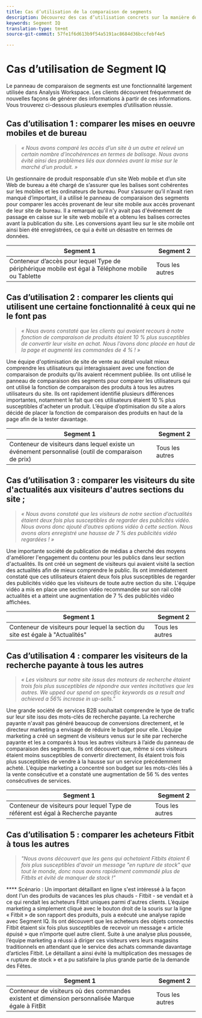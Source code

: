 ```yaml
---
title: Cas d’utilisation de la comparaison de segments
description: Découvrez des cas d’utilisation concrets sur la manière dont le panneau de comparaison de segments peut être utilisé pour mieux comprendre la stratégie marketing.
keywords: Segment IQ
translation-type: tm+mt
source-git-commit: 57fe1f6d613b9f54a5191ac8684d36bccfebf4e5

---
```



# Cas d’utilisation de Segment IQ

Le panneau de comparaison de segments est une fonctionnalité largement utilisée dans Analysis Workspace. Les clients découvrent fréquemment de nouvelles façons de générer des informations à partir de ces informations. Vous trouverez ci-dessous plusieurs exemples d’utilisation réussie.

## Cas d’utilisation 1 : comparer les mises en oeuvre mobiles et de bureau

> *« Nous avons comparé les accès d’un site à un autre et relevé un certain nombre d’incohérences en termes de balisage. Nous avons évité ainsi des problèmes liés aux données avant la mise sur le marché d’un produit. »*

Un gestionnaire de produit responsable d’un site Web mobile et d’un site Web de bureau a été chargé de s’assurer que les balises sont cohérentes sur les mobiles et les ordinateurs de bureau. Pour s’assurer qu’il n’avait rien manqué d’important, il a utilisé le panneau de comparaison des segments pour comparer les accès provenant de leur site mobile aux accès provenant de leur site de bureau. Il a remarqué qu'il n'y avait pas d'événement de passage en caisse sur le site web mobile et a obtenu les balises correctes avant la publication du site. Les conversions ayant lieu sur le site mobile ont ainsi bien été enregistrées, ce qui a évité un désastre en termes de données.

| Segment 1 | Segment 2 |
|--- |--- |
| Conteneur d’accès pour lequel Type de périphérique mobile est égal à Téléphone mobile ou Tablette | Tous les autres |

## Cas d’utilisation 2 : comparer les clients qui utilisent une certaine fonctionnalité à ceux qui ne le font pas

> *« Nous avons constaté que les clients qui avaient recours à notre fonction de comparaison de produits étaient 10 % plus susceptibles de convertir leur visite en achat. Nous l’avons donc placée en haut de la page et augmenté les commandes de 4 % ! »*

Une équipe d'optimisation de site de vente au détail voulait mieux comprendre les utilisateurs qui interagissaient avec une fonction de comparaison de produits qu'ils avaient récemment publiée. Ils ont utilisé le panneau de comparaison des segments pour comparer les utilisateurs qui ont utilisé la fonction de comparaison des produits à tous les autres utilisateurs du site. Ils ont rapidement identifié plusieurs différences importantes, notamment le fait que ces utilisateurs étaient 10 % plus susceptibles d'acheter un produit. L’équipe d’optimisation du site a alors décidé de placer la fonction de comparaison des produits en haut de la page afin de la tester davantage.

| Segment 1 | Segment 2 |
|--- |--- |
| Conteneur de visiteurs dans lequel existe un événement personnalisé (outil de comparaison de prix) | Tous les autres |

## Cas d’utilisation 3 : comparer les visiteurs du site d'actualités aux visiteurs d'autres sections du site ;

> *« Nous avons constaté que les visiteurs de notre section d’actualités étaient deux fois plus susceptibles de regarder des publicités vidéo. Nous avons donc ajouté d’autres options vidéo à cette section. Nous avons alors enregistré une hausse de 7 % des publicités vidéo regardées ! »*

Une importante société de publication de médias a cherché des moyens d'améliorer l'engagement du contenu pour les publics dans leur section d'actualités. Ils ont créé un segment de visiteurs qui avaient visité la section des actualités afin de mieux comprendre le public. Ils ont immédiatement constaté que ces utilisateurs étaient deux fois plus susceptibles de regarder des publicités vidéo que les visiteurs de toute autre section du site. L'équipe vidéo a mis en place une section vidéo recommandée sur son rail côté actualités et a atteint une augmentation de 7 % des publicités vidéo affichées.

| Segment 1 | Segment 2 |
|--- |--- |
| Conteneur de visiteurs pour lequel la section du site est égale à "Actualités" | Tous les autres |

## Cas d’utilisation 4 : comparer les visiteurs de la recherche payante à tous les autres

> *« Les visiteurs sur notre site issus des moteurs de recherche étaient trois fois plus susceptibles de répondre aux ventes incitatives que les autres. We upped our spend on specific keywords as a result and achieved a 56% increase in up-sells."*

Une grande société de services B2B souhaitait comprendre le type de trafic sur leur site issu des mots-clés de recherche payante. La recherche payante n'avait pas généré beaucoup de conversions directement, et le directeur marketing a envisagé de réduire le budget pour elle. L’équipe marketing a créé un segment de visiteurs venus sur le site par recherche payante et les a comparés à tous les autres visiteurs à l’aide du panneau de comparaison des segments. Ils ont découvert que, même si ces visiteurs étaient moins susceptibles de convertir directement, ils étaient trois fois plus susceptibles de vendre à la hausse sur un service précédemment acheté. L’équipe marketing a concentré son budget sur les mots-clés liés à la vente consécutive et a constaté une augmentation de 56 % des ventes consécutives de services.

| Segment 1 | Segment 2 |
|--- |--- |
| Conteneur de visiteurs pour lequel Type de référent est égal à Recherche payante | Tous les autres |

## Cas d’utilisation 5 : comparer les acheteurs Fitbit à tous les autres

> *"Nous avons découvert que les gens qui achetaient Fitbits étaient 6 fois plus susceptibles d'avoir un message "en rupture de stock" que tout le monde, donc nous avons rapidement commandé plus de Fitbits et évité de manquer de stock !"*

**** Scénario : Un important détaillant en ligne s'est intéressé à la façon dont l'un des produits de vacances les plus chauds - Fitbit - se vendait et à ce qui rendait les acheteurs Fitbit uniques parmi d'autres clients. L’équipe marketing a simplement cliqué avec le bouton droit de la souris sur la ligne « Fitbit » de son rapport des produits, puis a exécuté une analyse rapide avec Segment IQ. Ils ont découvert que les acheteurs des objets connectés Fitbit étaient six fois plus susceptibles de recevoir un message « article épuisé » que n’importe quel autre client. Suite à une analyse plus poussée, l’équipe marketing a réussi à diriger ces visiteurs vers leurs magasins traditionnels en attendant que le service des achats commande davantage d’articles Fitbit. Le détaillant a ainsi évité la multiplication des messages de « rupture de stock » et a pu satisfaire la plus grande partie de la demande des Fêtes.

| Segment 1 | Segment 2 |
|--- |--- |
| Conteneur de visiteurs où des commandes existent et dimension personnalisée Marque égale à FitBit | Tous les autres |
